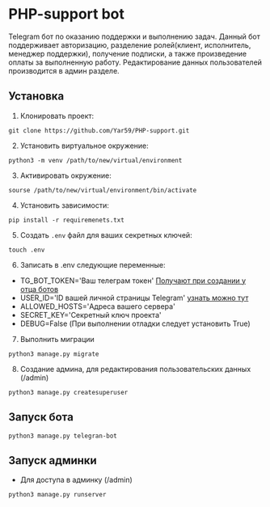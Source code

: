 # PHP-support bot
Telegram бот по оказанию поддержки и выполнению задач.
Данный бот поддерживает авторизацию, разделение ролей(клиент, исполнитель, менеджер поддержки), получение подписки, а также произведение оплаты за выполненную работу.
Редактирование данных пользователей производится в админ разделе.

## Установка

1) Клонировать проект:
```
git clone https://github.com/Yar59/PHP-support.git
```

2) Установить виртуальное окружение:
```
python3 -m venv /path/to/new/virtual/environment
```

3) Активировать окружение:
```
sourse /path/to/new/virtual/environment/bin/activate
```

4) Установить зависимости:
```
pip install -r requiremenets.txt
```

5) Создать `.env` файл для ваших секретных ключей:
```
touch .env
```

6) Записать в .env следующие переменные:
* TG_BOT_TOKEN='Ваш телеграм токен'  [Получают при создании у отца ботов](https://t.me/botfather)
* USER_ID='ID вашей личной страницы Telegram' [узнать можно тут](https://t.me/username_to_id_bot)
* ALLOWED_HOSTS='Адреса вашего сервера'
* SECRET_KEY='Секретный ключ проекта'
* DEBUG=False (При выполнении отладки следует установить True)

7) Выполнить миграции
```
python3 manage.py migrate
```

8) Создание админа, для редактирования пользовательских данных (/admin)
```
python3 manage.py createsuperuser
```

## Запуск бота
```
python3 manage.py telegran-bot
```

## Запуск админки
* Для доступа в админку (/admin)
```
python3 manage.py runserver
```